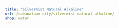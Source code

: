 ```yaml
---
title: "Silvermist Natural Alkaline"
url: /cabanatuan-city/silvermist-natural-alkaline/
shop: water
---
```

